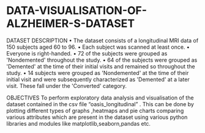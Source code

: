# DATA-VISUALISATION-OF-ALZHEIMER-S-DATASET

DATASET DESCRIPTION
• The dataset consists of a longitudinal MRI data of 150 subjects aged 60 to 96.
• Each subject was scanned at least once.
• Everyone is right-handed.
• 72 of the subjects were grouped as 'Nondemented' throughout the study.
• 64 of the subjects were grouped as 'Demented' at the time of their initial visits 
and remained so throughout the study.
• 14 subjects were grouped as 'Nondemented' at the time of their initial visit and 
were subsequently characterized as 'Demented' at a later visit. These fall under 
the 'Converted' category.

OBJECTIVES
To perform exploratory data analysis and visualisation of the dataset contained in the
csv file “oasis_longitudinal” .
This can be done by plotting different types of graphs ,heatmaps and pie charts
comparing various attributes which are present in the dataset using various python
libraries and modules like matplotlib,seaborn,pandas etc.
